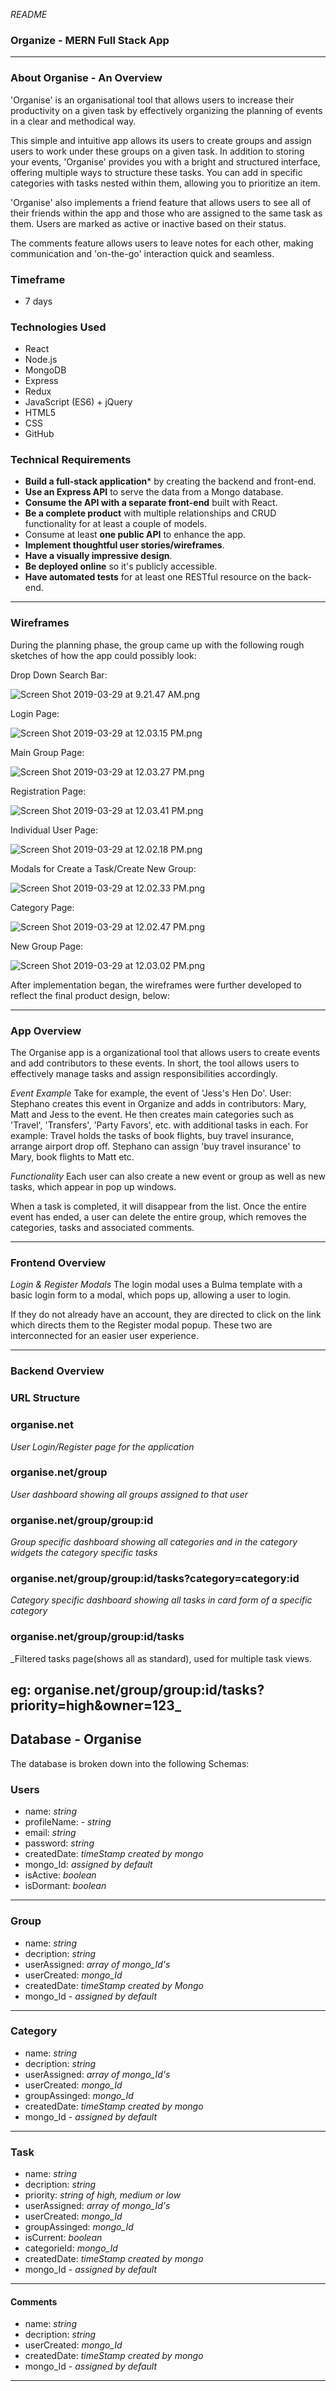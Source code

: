 _README_

### Organize - MERN Full Stack App
---
### About Organise - An Overview

'Organise' is an organisational tool that allows users to increase their productivity on a given task by effectively organizing the planning of events in a clear and methodical way.

This simple and intuitive app allows its users to create groups and assign users to work under these groups on a given task. In addition to storing your events, 'Organise' provides you with a bright and structured interface, offering multiple ways to structure these tasks. You can add in specific categories with tasks nested within them, allowing you to prioritize an item.

'Organise' also implements a friend feature that allows users to see all of their friends within the app and those who are assigned to the same task as them. Users are marked as active or inactive based on their status.

The comments feature allows users to leave notes for each other, making communication and 'on-the-go' interaction quick and seamless.

### Timeframe

* 7 days

### Technologies Used

* React
* Node.js
* MongoDB
* Express
* Redux
* JavaScript (ES6) + jQuery
* HTML5
* CSS
* GitHub

### Technical Requirements

* **Build a full-stack application*** by creating the backend and front-end.
* **Use an Express API** to serve the data from a Mongo database.
* **Consume the API with a separate front-end** built with React.
* **Be a complete product** with multiple relationships and CRUD functionality for at least a couple of models.
* Consume at least **one public API** to enhance the app.
* **Implement thoughtful user stories/wireframes**.
* **Have a visually impressive design**.
* **Be deployed online** so it's publicly accessible.
* **Have automated tests** for at least one RESTful resource on the back-end.
---
### Wireframes

During the planning phase, the group came up with the following rough sketches of how the app could possibly look:

Drop Down Search Bar:

![Screen Shot 2019-03-29 at 9.21.47 AM.png](:storage/63a0311f-5f87-45e9-9704-ac22511a88e9/a4742b0a.png)

Login Page:

![Screen Shot 2019-03-29 at 12.03.15 PM.png](:storage/63a0311f-5f87-45e9-9704-ac22511a88e9/d28339fe.png)

Main Group Page:

![Screen Shot 2019-03-29 at 12.03.27 PM.png](:storage/63a0311f-5f87-45e9-9704-ac22511a88e9/47be7f51.png)

Registration Page:

![Screen Shot 2019-03-29 at 12.03.41 PM.png](:storage/63a0311f-5f87-45e9-9704-ac22511a88e9/ee24432e.png)

Individual User Page:

![Screen Shot 2019-03-29 at 12.02.18 PM.png](:storage/63a0311f-5f87-45e9-9704-ac22511a88e9/2d9de2e3.png)

Modals for Create a Task/Create New Group:

![Screen Shot 2019-03-29 at 12.02.33 PM.png](:storage/63a0311f-5f87-45e9-9704-ac22511a88e9/3b462f54.png)

Category Page:

![Screen Shot 2019-03-29 at 12.02.47 PM.png](:storage/63a0311f-5f87-45e9-9704-ac22511a88e9/467524f0.png)

New Group Page:

![Screen Shot 2019-03-29 at 12.03.02 PM.png](:storage/63a0311f-5f87-45e9-9704-ac22511a88e9/bb55ac9b.png)

After implementation began, the wireframes were further developed to reflect the final product design, below:




---
### App Overview

The Organise app is a organizational tool that allows users to create events and add contributors to these events. In short, the tool allows users to effectively manage tasks and assign responsibilities accordingly.

_Event Example_
Take for example, the event of 'Jess's Hen Do'. User: Stephano creates this event in Organize and adds in contributors: Mary, Matt and Jess to the event. He then creates main categories such as 'Travel', 'Transfers', 'Party Favors', etc. with additional tasks in each. For example: Travel holds the tasks of book flights, buy travel insurance, arrange airport drop off. Stephano can assign 'buy travel insurance' to Mary, book flights to Matt etc.

_Functionality_
Each user can also create a new event or group as well as new tasks, which appear in pop up windows.

When a task is completed, it will disappear from the list. Once the entire event has ended, a user can delete the entire group, which removes the categories, tasks and associated comments.

---
### Frontend Overview

_Login & Register Modals_
The login modal uses a Bulma template with a basic login form to a modal, which pops up, allowing a user to login.

If they do not already have an account, they are directed to click on the link which directs them to the Register modal popup. These two are interconnected for an easier user experience.

---
### Backend Overview

### URL Structure

### organise.net
  _User Login/Register page for the application_

### organise.net/group
  _User dashboard showing all groups assigned to that user_

### organise.net/group/group:id
  _Group specific dashboard showing all categories and in the category widgets the category specific tasks_

### organise.net/group/group:id/tasks?category=category:id
  _Category specific dashboard showing all tasks in card form of a specific category_

### organise.net/group/group:id/tasks
  _Filtered tasks page(shows all as standard), used for multiple task views.

eg: organise.net/group/group:id/tasks?priority=high&owner=123_
---
## Database - Organise

The database is broken down into the following Schemas:

### Users
* name: _string_
* profileName: - _string_
* email: _string_
* password: _string_
* createdDate: _timeStamp created by mongo_
* mongo_Id: _assigned by default_
* isActive: _boolean_
* isDormant: _boolean_
---
### Group
* name: _string_
* decription: _string_
* userAssigned: _array of mongo_Id's_
* userCreated: _mongo_Id_
* createdDate: _timeStamp created by Mongo_
* mongo_Id - _assigned by default_
---
### Category
* name: _string_
* decription: _string_
* userAssigned: _array of mongo_Id's_
* userCreated: _mongo_Id_
* groupAssinged: _mongo_Id_
* createdDate: _timeStamp created by mongo_
* mongo_Id - _assigned by default_
---
### Task
* name: _string_
* decription: _string_
* priority: _string of high, medium or  low_
* userAssigned: _array of mongo_Id's_
* userCreated: _mongo_Id_
* groupAssinged: _mongo_Id_
* isCurrent: _boolean_
* categorieId: _mongo_Id_
* createdDate: _timeStamp created by mongo_
* mongo_Id - _assigned by default_

---
#### Comments
  * name: _string_
  * decription: _string_
  * userCreated: _mongo_Id_
  * createdDate: _timeStamp created by mongo_
  * mongo_Id - _assigned by default_
---
